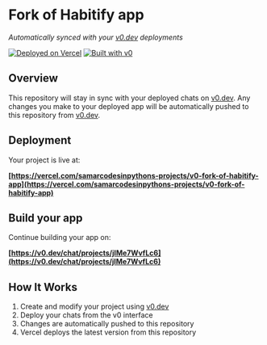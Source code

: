 # Fork of Habitify app

*Automatically synced with your [v0.dev](https://v0.dev) deployments*

[![Deployed on Vercel](https://img.shields.io/badge/Deployed%20on-Vercel-black?style=for-the-badge&logo=vercel)](https://vercel.com/samarcodesinpythons-projects/v0-fork-of-habitify-app)
[![Built with v0](https://img.shields.io/badge/Built%20with-v0.dev-black?style=for-the-badge)](https://v0.dev/chat/projects/jIMe7WvfLc6)

## Overview

This repository will stay in sync with your deployed chats on [v0.dev](https://v0.dev).
Any changes you make to your deployed app will be automatically pushed to this repository from [v0.dev](https://v0.dev).

## Deployment

Your project is live at:

**[https://vercel.com/samarcodesinpythons-projects/v0-fork-of-habitify-app](https://vercel.com/samarcodesinpythons-projects/v0-fork-of-habitify-app)**

## Build your app

Continue building your app on:

**[https://v0.dev/chat/projects/jIMe7WvfLc6](https://v0.dev/chat/projects/jIMe7WvfLc6)**

## How It Works

1. Create and modify your project using [v0.dev](https://v0.dev)
2. Deploy your chats from the v0 interface
3. Changes are automatically pushed to this repository
4. Vercel deploys the latest version from this repository